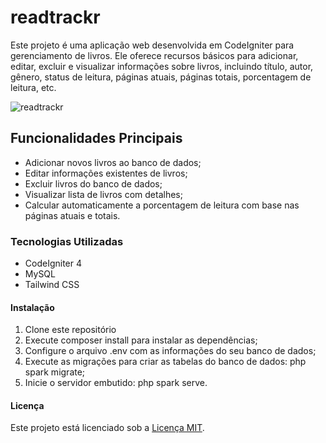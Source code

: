 # readtrackr

Este projeto é uma aplicação web desenvolvida em CodeIgniter para gerenciamento de livros. Ele oferece recursos básicos para adicionar, editar, excluir e visualizar informações sobre livros, incluindo título, autor, gênero, status de leitura, páginas atuais, páginas totais, porcentagem de leitura, etc.

![readtrackr](https://i.imgur.com/Q68gEj3.png)

## Funcionalidades Principais

- Adicionar novos livros ao banco de dados;
- Editar informações existentes de livros;
- Excluir livros do banco de dados;
- Visualizar lista de livros com detalhes;
- Calcular automaticamente a porcentagem de leitura com base nas páginas atuais e totais.

### Tecnologias Utilizadas

- CodeIgniter 4
- MySQL
- Tailwind CSS

#### Instalação

1. Clone este repositório
2. Execute composer install para instalar as dependências;
3. Configure o arquivo .env com as informações do seu banco de dados;
4. Execute as migrações para criar as tabelas do banco de dados: php spark migrate;
5. Inicie o servidor embutido: php spark serve.

#### Licença

Este projeto está licenciado sob a [Licença MIT](https://github.com/estermmorales/readtrackr?tab=MIT-1-ov-file).
